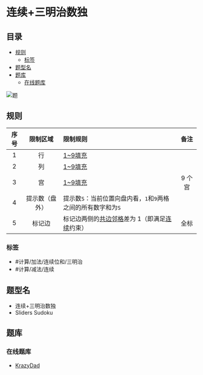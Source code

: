 # 连续+三明治数独
<!-- START doctoc generated TOC please keep comment here to allow auto update -->
<!-- DON'T EDIT THIS SECTION, INSTEAD RE-RUN doctoc TO UPDATE -->
## 目录

- [规则](#%E8%A7%84%E5%88%99)
  - [标签](#%E6%A0%87%E7%AD%BE)
- [题型名](#%E9%A2%98%E5%9E%8B%E5%90%8D)
- [题库](#%E9%A2%98%E5%BA%93)
  - [在线题库](#%E5%9C%A8%E7%BA%BF%E9%A2%98%E5%BA%93)

<!-- END doctoc generated TOC please keep comment here to allow auto update -->

![题](https://krazydad.com/img/vsudoku_previews/sliders_preview.png)

## 规则

| 序号  |  限制区域   | 限制规则                                  |  备注  |
|:---:|:-------:|:--------------------------------------|:----:|
|  1  |    行    | [1~9填充]                               |      |
|  2  |    列    | [1~9填充]                               |      |
|  3  |    宫    | [1~9填充]                               | 9 个宫 |
|  4  | 提示数（盘外） | 提示数`S`：当前位置向盘内看，`1`和`9`两格之间的所有数字和为`S` |      |
|  5  |   标记边   | 标记边两侧的[共边邻格]差为 1（即满足[连续]约束）           |  全标  |

### 标签

- #计算/加法/连续位和/三明治
- #计算/减法/连续

## 题型名

- 连续+三明治数独
- Sliders Sudoku

## 题库

### 在线题库

- [KrazyDad](https://krazydad.com/play/sliders/)

[1~9填充]: ../../../rules/rules.md#1to9填充

[共边邻格]: ../../../../../../rules/rules.md#共边邻格

[连续]: ../../../../../../rules/rules.md#连续
